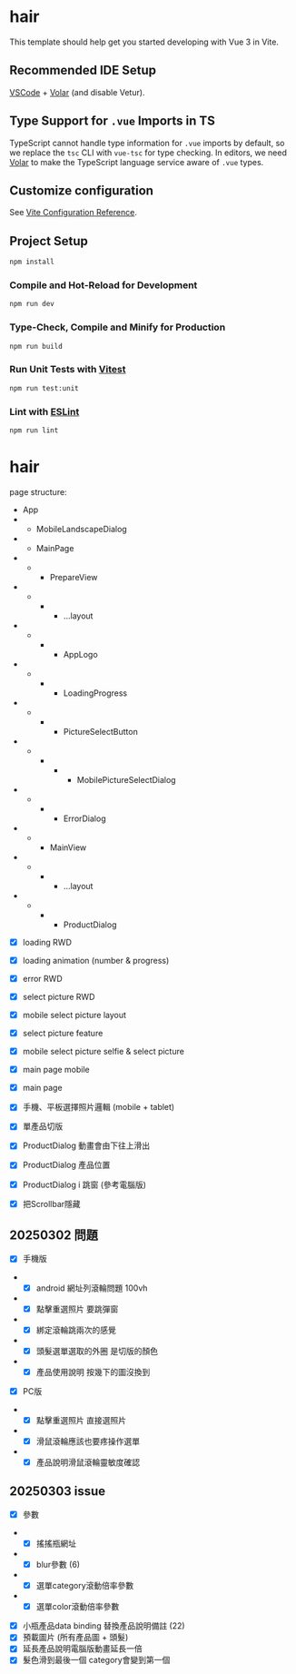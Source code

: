 # hair

This template should help get you started developing with Vue 3 in Vite.

## Recommended IDE Setup

[VSCode](https://code.visualstudio.com/) + [Volar](https://marketplace.visualstudio.com/items?itemName=Vue.volar) (and disable Vetur).

## Type Support for `.vue` Imports in TS

TypeScript cannot handle type information for `.vue` imports by default, so we replace the `tsc` CLI with `vue-tsc` for type checking. In editors, we need [Volar](https://marketplace.visualstudio.com/items?itemName=Vue.volar) to make the TypeScript language service aware of `.vue` types.

## Customize configuration

See [Vite Configuration Reference](https://vite.dev/config/).

## Project Setup

```sh
npm install
```

### Compile and Hot-Reload for Development

```sh
npm run dev
```

### Type-Check, Compile and Minify for Production

```sh
npm run build
```

### Run Unit Tests with [Vitest](https://vitest.dev/)

```sh
npm run test:unit
```

### Lint with [ESLint](https://eslint.org/)

```sh
npm run lint
```



# hair

page structure:

- App
- - MobileLandscapeDialog
- - MainPage
- - - PrepareView
- - - - ...layout
- - - - AppLogo
- - - - LoadingProgress
- - - - PictureSelectButton
- - - - - MobilePictureSelectDialog
- - - - ErrorDialog
- - - MainView
- - - - ...layout
- - - - ProductDialog

- [x] loading RWD
- [x] loading animation (number & progress)
- [x] error RWD
- [x] select picture RWD
- [x] mobile select picture layout
- [x] select picture feature
- [x] mobile select picture selfie & select picture
- [x] main page mobile
- [x] main page

- [x] 手機、平板選擇照片邏輯 (mobile + tablet)
- [x] 單產品切版
- [x] ProductDialog 動畫會由下往上滑出
- [x] ProductDialog 產品位置
- [x] ProductDialog i 跳窗 (參考電腦版)
- [x] 把Scrollbar隱藏

## 20250302 問題
- [x] 手機版
- - [x] android 網址列滾輪問題 100vh
- - [x] 點擊重選照片 要跳彈窗
- - [x] 綁定滾輪跳兩次的感覺
- - [x] 頭髮選單選取的外圈 是切版的顏色
- - [x] 產品使用說明 按幾下的圖沒換到
- [x] PC版
- - [x] 點擊重選照片 直接選照片
- - [x] 滑鼠滾輪應該也要疼操作選單
- - [x] 產品說明滑鼠滾輪靈敏度確認

## 20250303 issue

- [x] 參數
- - [x] 搖搖瓶網址
- - [x] blur參數 (6)
- - [x] 選單category滾動倍率參數
- - [x] 選單color滾動倍率參數
- [x] 小瓶產品data binding 替換產品說明備註 (22)
- [x] 預載圖片 (所有產品圖 + 頭髮)
- [x] 延長產品說明電腦版動畫延長一倍
- [x] 髮色滑到最後一個 category會變到第一個
